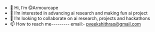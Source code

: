 - 👋 Hi, I’m @Armourcape
- 👀 I’m interested in advancing ai research and making fun ai project
- 💞️ I’m looking to collaborate on ai research, projects and hackathons
- 📫 How to reach me---------
email:- pveekshithrao@gmail.com

<!---
Armourcape/Armourcape is a ✨ special ✨ repository because its `README.md` (this file) appears on your GitHub profile.
You can click the Preview link to take a look at your changes.
--->
